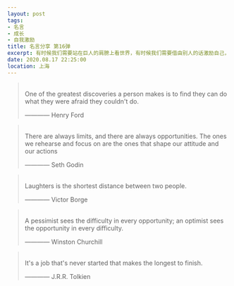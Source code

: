 ```yaml
---
layout: post
tags: 
- 名言
- 成长
- 自我激励
title: 名言分享 第16弹
excerpt: 有时候我们需要站在巨人的肩膀上看世界，有时候我们需要借由别人的话激励自己，有时候我们需要提醒自己变得更加优秀。
date: 2020.08.17 22:25:00
location: 上海
---
```


> <span class="icon-quotes-left"></span>  
> One of the greatest discoveries a person makes is to find they can do what they were afraid they couldn't do.
> <div class="source">———— Henry Ford</div>  
> <div class="quotes-right"><span class="icon-quotes-right"></span></div>

> <span class="icon-quotes-left"></span>  
> There are always limits, and there are always opportunities. The ones we rehearse and focus on are the ones that shape our attitude and our actions
> <div class="source">———— Seth Godin</div>  
> <div class="quotes-right"><span class="icon-quotes-right"></span></div>

> <span class="icon-quotes-left"></span>  
> Laughters is the shortest distance between two people.
> <div class="source">———— Victor Borge</div>  
> <div class="quotes-right"><span class="icon-quotes-right"></span></div>

> <span class="icon-quotes-left"></span>  
> A pessimist sees the difficulty in every opportunity; an optimist sees the opportunity in every difficulty.            
> <div class="source">———— Winston Churchill</div>  
> <div class="quotes-right"><span class="icon-quotes-right"></span></div>

> <span class="icon-quotes-left"></span>  
> It's a job that's never started that makes the longest to finish.
> <div class="source">———— J.R.R. Tolkien</div>  
> <div class="quotes-right"><span class="icon-quotes-right"></span></div>